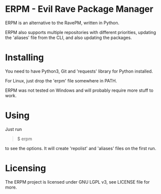 # ERPM - Evil Rave Package Manager
ERPM is an alternative to the RavePM, written in Python.

ERPM also supports multiple repositories with different priorities, updating the 'aliases' file from the CLI, and also updating the packages.

# Installing
You need to have Python3, Git and 'requests' library for Python installed.

For Linux, just drop the 'erpm' file somewhere in PATH.

ERPM was not tested on Windows and will probably require more stuff to work.

# Using
Just run
> $ erpm

to see the options. It will create 'repolist' and 'aliases' files on the first run.

# Licensing
The ERPM project is licensed under GNU LGPL v3, see LICENSE file for more.
